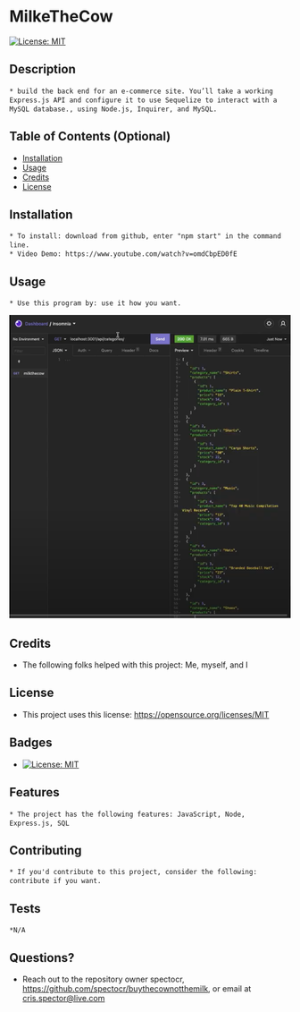 
  # MilkeTheCow
  [![License: MIT](https://img.shields.io/badge/License-MIT-yellow.svg)](https://opensource.org/licenses/MIT)

  ## Description 
    * build the back end for an e-commerce site. You’ll take a working Express.js API and configure it to use Sequelize to interact with a MySQL database., using Node.js, Inquirer, and MySQL.
  ## Table of Contents (Optional)
  
  * [Installation](#installation)
  * [Usage](#usage)
  * [Credits](#credits)
  * [License](#license)

  ## Installation
    * To install: download from github, enter "npm start" in the command line.
    * Video Demo: https://www.youtube.com/watch?v=omdCbpED0fE
  
  ## Usage 
    * Use this program by: use it how you want.
  
  ![alt text](./ss.png)
  
  
  ## Credits
   * The following folks helped with this project: Me, myself, and I
  
  ## License
   * This project uses this license: https://opensource.org/licenses/MIT
  
  ## Badges
  
  * [![License: MIT](https://img.shields.io/badge/License-MIT-yellow.svg)](https://opensource.org/licenses/MIT)
  
  ## Features
    * The project has the following features: JavaScript, Node, Express.js, SQL
  
  ## Contributing
    * If you'd contribute to this project, consider the following: contribute if you want. 
  ## Tests
    *N/A

  ## Questions?
  * Reach out to the repository owner spectocr, https://github.com/spectocr/buythecownotthemilk, or email at cris.spector@live.com


